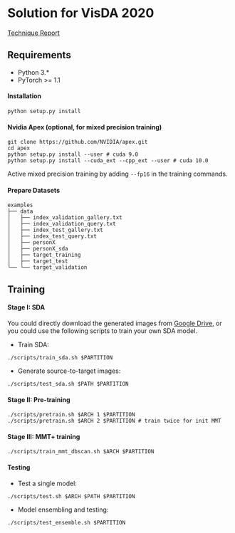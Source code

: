 # Solution for VisDA 2020

[Technique Report](visda.pdf)

## Requirements

+ Python 3.*
+ PyTorch >= 1.1

#### Installation

```shell
python setup.py install
```

#### Nvidia Apex (optional, for mixed precision training)
```shell
git clone https://github.com/NVIDIA/apex.git
cd apex
python setup.py install --user # cuda 9.0
python setup.py install --cuda_ext --cpp_ext --user # cuda 10.0
```
Active mixed precision training by adding `--fp16` in the training commands.

#### Prepare Datasets
```
examples
├── data
│   ├── index_validation_gallery.txt  
│   ├── index_validation_query.txt  
│   ├── index_test_gallery.txt  
│   ├── index_test_query.txt     
│   ├── personX
│   ├── personX_sda
│   ├── target_training
│   ├── target_test
└── └── target_validation
```


## Training

#### Stage I: SDA

You could directly download the generated images from [Google Drive](https://drive.google.com/file/d/1gX_A2AknZp8GtQqgtW2UVwcSCmhFhOgN/view?usp=sharing), or you could use the following scripts to train your own SDA model.

+ Train SDA:
```shell
./scripts/train_sda.sh $PARTITION
```
+ Generate source-to-target images:
```shell
./scripts/test_sda.sh $PATH $PARTITION
```

#### Stage II: Pre-training

```shell
./scripts/pretrain.sh $ARCH 1 $PARTITION
./scripts/pretrain.sh $ARCH 2 $PARTITION # train twice for init MMT
```

#### Stage III: MMT+ training

```shell
./scripts/train_mmt_dbscan.sh $ARCH $PARTITION
```

#### Testing

+ Test a single model:
```shell
./scripts/test.sh $ARCH $PATH $PARTITION
```
+ Model ensembling and testing:
```shell
./scripts/test_ensemble.sh $PARTITION
```
